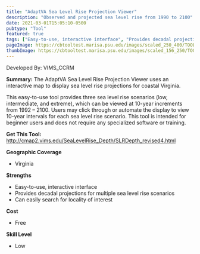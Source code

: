 ```yaml
---
title: "AdaptVA Sea Level Rise Projection Viewer"
description: "Observed and projected sea level rise from 1990 to 2100"
date: 2021-03-01T15:05:10-0500
pubtype: "Tool"
featured: true
tags: ["Easy-to-use, interactive interface", "Provides decadal projections for multiple sea level rise scenarios", "Can easily search for locality of interest"]
pageImage: https://cbtooltest.marisa.psu.edu/images/scaled_250_400/TOOLID_1.1_ScreenCapture-1.png
thumbImage: https://cbtooltest.marisa.psu.edu/images/scaled_156_250/TOOLID_1.1_ScreenCapture-1.png
---
```

Developed By: VIMS_CCRM

**Summary:** The AdaptVA Sea Level Rise Projection Viewer uses an interactive map to display sea level rise projections for coastal Virginia. 

This easy-to-use tool provides three sea level rise scenarios (low, intermediate, and extreme), which can be viewed at 10-year increments from 1992 – 2100. Users may click through or automate the display to view 10-year intervals for each sea level rise scenario. This tool is intended for beginner users and does not require any specialized software or training.

__**Get This Tool:**__ http://cmap2.vims.edu/SeaLevelRise_Depth/SLRDepth_revised4.html

__**Geographic Coverage**__
- Virginia

__**Strengths**__
-  Easy-to-use, interactive interface
-  Provides decadal projections for multiple sea level rise scenarios
-  Can easily search for locality of interest

__**Cost**__
- Free

__**Skill Level**__
- Low
